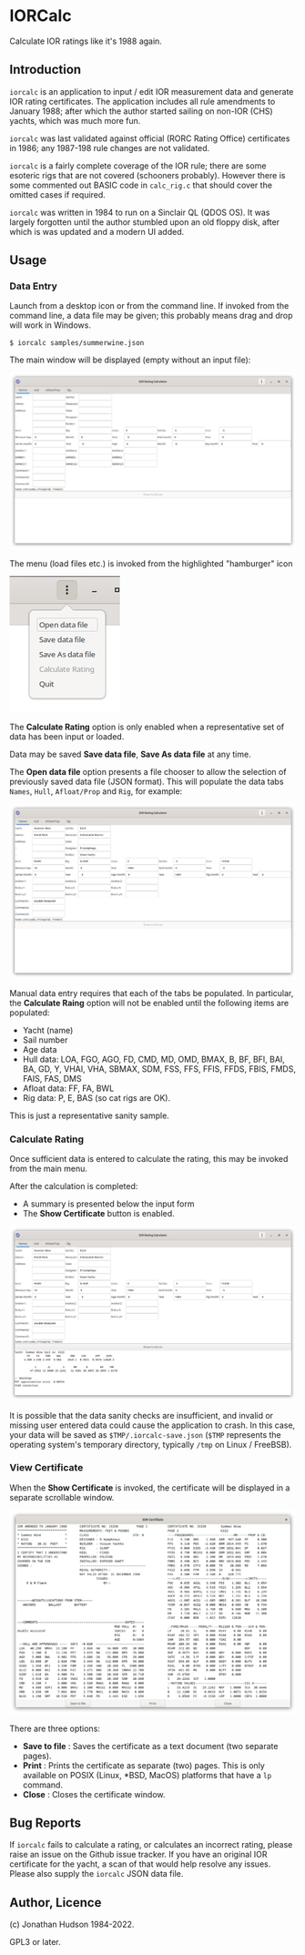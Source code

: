 # IORCalc

Calculate IOR ratings like it's 1988 again.

## Introduction

`iorcalc` is an application to input / edit IOR measurement data and generate IOR rating certificates. The application includes all rule amendments to January 1988; after which the author started sailing on non-IOR (CHS) yachts, which was much more fun.

`iorcalc` was last validated against official (RORC Rating Office) certificates in 1986; any 1987-198 rule changes are not validated.

`iorcalc` is a fairly complete coverage of the IOR rule; there are some esoteric rigs that are not covered (schooners probably). However there is some commented out BASIC code in `calc_rig.c` that should cover the omitted cases if required.

`iorcalc` was written in 1984 to run on a Sinclair QL (QDOS OS). It was largely forgotten until the author stumbled upon an old floppy disk, after which is was updated and a modern UI added.

## Usage

### Data Entry

Launch from a desktop icon or from the command line. If invoked from the command line, a data file may be given; this probably means drag and drop will work in Windows.

```
$ iorcalc samples/summerwine.json
```

The main window will be displayed (empty without an input file):

![mainwindow](assets/iorcalc1.png)

The menu (load files etc.) is invoked from the highlighted "hamburger" icon

![menu](assets/iorcalc2.png)

The **Calculate Rating** option is only enabled when a representative set of data has been input or loaded.

Data may be saved **Save data file**, **Save As data file** at any time.

The **Open data file** option presents a file chooser to allow the selection of previously saved data file (JSON format). This will populate the data tabs `Names`, `Hull`, `Afloat/Prop` and `Rig`, for example:

![menu](assets/iorcalc3.png)

Manual data entry requires that each of the tabs be populated. In particular, the **Calculate Raing** option will not be enabled until the following items are populated:

* Yacht (name)
* Sail number
* Age data
* Hull data: LOA,  FGO, AGO,  FD, CMD, MD, OMD, BMAX, B, BF, BFI, BAI, BA, GD, Y, VHAI, VHA, SBMAX, SDM, FSS, FFS, FFIS, FFDS, FBIS, FMDS, FAIS, FAS, DMS
* Afloat data: FF, FA, BWL
* Rig data: P, E, BAS (so cat rigs are OK).

This is just a representative sanity sample.

### Calculate Rating

Once sufficient data is entered to calculate the rating, this may be invoked from the main menu.

After the calculation is completed:

* A summary is presented below the input form
* The **Show Certificate** button is enabled.

![rating](assets/iorcalc4.png)

It is possible that the data sanity checks are insufficient, and invalid or missing user entered data could cause the application to crash. In this case, your data will be saved as `$TMP/.iorcalc-save.json` (`$TMP` represents the operating system's temporary directory, typically `/tmp` on Linux / FreeBSB).

### View Certificate

When the **Show Certificate** is invoked, the certificate will be displayed in a separate scrollable  window.

![certificate](assets/iorcalc5.png)

There are three options:

* **Save to file** : Saves the certificate as a text document (two separate pages).
* **Print** : Prints the certificate as separate (two) pages. This is only available on POSIX (Linux, *BSD, MacOS) platforms that have a `lp` command.
* **Close** : Closes the certificate window.

## Bug Reports

If `iorcalc` fails to calculate a rating, or calculates an incorrect rating, please raise an issue on the Github issue tracker. If you have an original IOR certificate for the yacht, a scan of that would help resolve any issues. Please also supply the `iorcalc` JSON data file.

## Author, Licence

(c) Jonathan Hudson 1984-2022. 

GPL3 or later.
